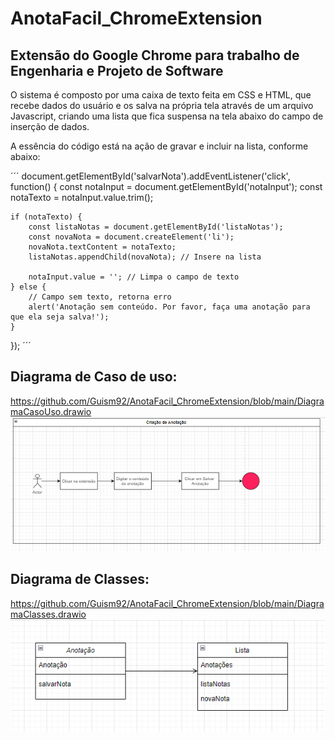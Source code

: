 # AnotaFacil_ChromeExtension
## Extensão do Google Chrome para trabalho de Engenharia e Projeto de Software

O sistema é composto por uma caixa de texto feita em CSS  e HTML, que recebe dados do usuário e os salva na própria tela através de um arquivo Javascript, criando uma lista que fica suspensa na tela abaixo do campo de inserção de dados.

A essência do código está na ação de gravar e incluir na lista, conforme abaixo:

´´´
document.getElementById('salvarNota').addEventListener('click', function() {
    const notaInput = document.getElementById('notaInput');
    const notaTexto = notaInput.value.trim();

    if (notaTexto) {
        const listaNotas = document.getElementById('listaNotas');
        const novaNota = document.createElement('li');
        novaNota.textContent = notaTexto;
        listaNotas.appendChild(novaNota); // Insere na lista
        
        notaInput.value = ''; // Limpa o campo de texto
    } else {
        // Campo sem texto, retorna erro
        alert('Anotação sem conteúdo. Por favor, faça uma anotação para que ela seja salva!');
    }
});
´´´

## Diagrama de Caso de uso:
https://github.com/Guism92/AnotaFacil_ChromeExtension/blob/main/DiagramaCasoUso.drawio
![DiagramaCasoUso](imagem_diagramaCasoUso.png)

## Diagrama de Classes:
https://github.com/Guism92/AnotaFacil_ChromeExtension/blob/main/DiagramaClasses.drawio
![DiagramaClasses](imagem_diagramaClasses.png)

